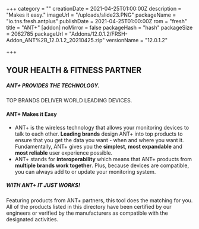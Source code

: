 +++
category = ""
creationDate = 2021-04-25T01:00:00Z
description = "Makes it easy."
imageUrl = "/uploads/slide23.PNG"
packageName = "io.tns.fresh.antplus"
publishDate = 2021-04-25T01:00:00Z
rom = "fresh"
title = "ANT+"
[addon]
noMirror = false
packageHash = "hash"
packageSize = 2062785
packageUrl = "Addons/12.0.1.2/FRSH-Addon_ANT%2B_12.0.1.2_20210425.zip"
versionName = "12.0.1.2"

+++
## YOUR HEALTH & FITNESS PARTNER

##### ANT+ PROVIDES THE TECHNOLOGY.

TOP BRANDS DELIVER WORLD LEADING DEVICES.

#### ANT+ Makes it Easy

* ANT+ is the wireless technology that allows your monitoring devices to talk to each other. **Leading brands** design ANT+ into top products to ensure that you get the data you want - when and where you want it. Fundamentally, ANT+ gives you the **simplest**, **most expandable** and **most reliable** user experience possible.
* ANT+ stands for **interoperability** which means that ANT+ products from **multiple brands work together**. Plus, because devices are compatible, you can always add to or update your monitoring system.

##### WITH ANT+ IT JUST WORKS!

Featuring products from ANT+ partners, this tool does the matching for you. All of the products listed in this directory have been certified by our engineers or verified by the manufacturers as compatible with the designated activities.